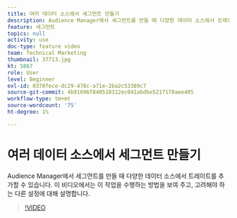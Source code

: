 ```yaml
---
title: 여러 데이터 소스에서 세그먼트 만들기
description: Audience Manager에서 세그먼트를 만들 때 다양한 데이터 소스에서 트레이트를 추가할 수 있습니다. 이 비디오에서는 이 작업을 수행하는 방법을 보여 주고, 고려해야 하는 다른 설정에 대해 설명합니다.
feature: 세그먼트
topics: null
activity: use
doc-type: feature video
team: Technical Marketing
thumbnail: 37713.jpg
kt: 5867
role: User
level: Beginner
exl-id: 0378fece-dc29-478c-a71e-2ba2c53389c7
source-git-commit: 4b91696f840518312ec041abdbe5217178aee405
workflow-type: tm+mt
source-wordcount: '75'
ht-degree: 1%

---
```


# 여러 데이터 소스에서 세그먼트 만들기

Audience Manager에서 세그먼트를 만들 때 다양한 데이터 소스에서 트레이트를 추가할 수 있습니다. 이 비디오에서는 이 작업을 수행하는 방법을 보여 주고, 고려해야 하는 다른 설정에 대해 설명합니다.

>[!VIDEO](https://video.tv.adobe.com/v/37713/?quality=12&learn=on)
